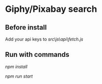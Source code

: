 # Giphy/Pixabay search

## Before install

Add your api keys to *src\js\api\fetch.js*

## Run with commands

*npm install*

*npm run start*